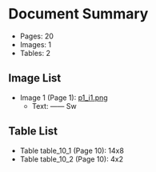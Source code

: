 # Document Summary

- Pages: 20
- Images: 1
- Tables: 2

## Image List

- Image 1 (Page 1): [p1_i1.png](pdf_images/p1_i1.png)
  - Text: ——
Sw

## Table List

- Table table_10_1 (Page 10): 14x8
- Table table_10_2 (Page 10): 4x2
